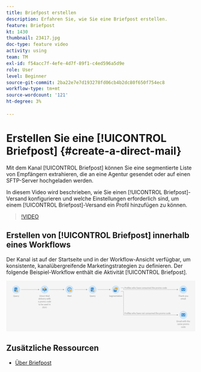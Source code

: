 ```yaml
---
title: Briefpost erstellen
description: Erfahren Sie, wie Sie eine Briefpost erstellen.
feature: Briefpost
kt: 1430
thumbnail: 23417.jpg
doc-type: feature video
activity: using
team: TM
exl-id: f54acc7f-4efe-4d7f-89f1-c4ed596a5d9e
role: User
level: Beginner
source-git-commit: 2ba22e7e7d193278fd06cb4b2dc80f650f754ec8
workflow-type: tm+mt
source-wordcount: '121'
ht-degree: 3%

---
```


# Erstellen Sie eine [!UICONTROL Briefpost] {#create-a-direct-mail}

Mit dem Kanal [!UICONTROL Briefpost] können Sie eine segmentierte Liste von Empfängern extrahieren, die an eine Agentur gesendet oder auf einen SFTP-Server hochgeladen werden.

In diesem Video wird beschrieben, wie Sie einen [!UICONTROL Briefpost]-Versand konfigurieren und welche Einstellungen erforderlich sind, um einem [!UICONTROL Briefpost]-Versand ein Profil hinzufügen zu können.

>[!VIDEO](https://video.tv.adobe.com/v/23417?quality=12)

## Erstellen von [!UICONTROL Briefpost] innerhalb eines Workflows

Der Kanal ist auf der Startseite und in der Workflow-Ansicht verfügbar, um konsistente, kanalübergreifende Marketingstrategien zu definieren. Der folgende Beispiel-Workflow enthält die Aktivität [!UICONTROL Briefpost].

![Workflow-Bild](/help/assets/direct_mail_examplewf.png)

## Zusätzliche Ressourcen

* [Über Briefpost](https://experienceleague.adobe.com/docs/campaign-standard/using/communication-channels/direct-mail/about-direct-mail.html)
